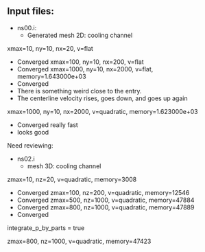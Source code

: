 Input files:
------------

* ns00.i:
	- Generated mesh 2D: cooling channel

xmax=10, ny=10, nx=20, v=flat
- Converged
xmax=100, ny=10, nx=200, v=flat
- Converged
xmax=1000, ny=10, nx=2000, v=flat, memory=1.643000e+03
- Converged
- There is something weird close to the entry.
- The centerline velocity rises, goes down, and goes up again

xmax=1000, ny=10, nx=2000, v=quadratic, memory=1.623000e+03
- Converged really fast
- looks good




Need reviewing:

* ns02.i
	- mesh 3D: cooling channel

zmax=10, nz=20, v=quadratic, memory=3008
- Converged
zmax=100, nz=200, v=quadratic, memory=12546
- Converged
zmax=500, nz=1000, v=quadratic, memory=47884
- Converged
zmax=800, nz=1000, v=quadratic, memory=47889
- Converged

integrate_p_by_parts = true

zmax=800, nz=1000, v=quadratic, memory=47423